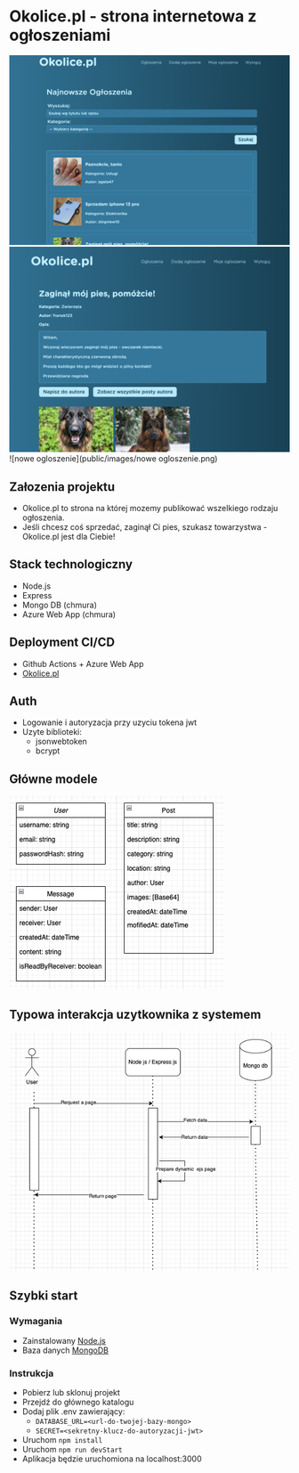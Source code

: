 # Okolice.pl - strona internetowa z ogłoszeniami

![strona glowna](public/images/strona-glowna.png)
![strona ogloszenia](public/images/strona-ogloszenia.png)
![nowe ogloszenie](public/images/nowe ogloszenie.png)


## Załozenia projektu

* Okolice.pl to strona na której mozemy publikować wszelkiego rodzaju ogłoszenia. 
* Jeśli chcesz coś sprzedać, zaginął Ci pies, szukasz towarzystwa - Okolice.pl jest dla Ciebie!

## Stack technologiczny

* Node.js
* Express
* Mongo DB (chmura)
* Azure Web App (chmura)

## Deployment CI/CD

* Github Actions + Azure Web App
* [Okolice.pl](https://okolicepl.azurewebsites.net/)

## Auth
* Logowanie i autoryzacja przy uzyciu tokena jwt
* Uzyte biblioteki:
    * jsonwebtoken
    * bcrypt

## Główne modele
![diagram klas](public/images/diagram-klas.png)

## Typowa interakcja uzytkownika z systemem
![diagram interakcji](public/images/diagram-typowej-interakcji.png)

## Szybki start

### Wymagania
* Zainstalowany [Node.js](https://nodejs.org/en)
* Baza danych [MongoDB](https://www.mongodb.com/products/self-managed/community-edition)

### Instrukcja
* Pobierz lub sklonuj projekt
* Przejdź do głównego katalogu
* Dodaj plik .env zawierający:
    * `DATABASE_URL=<url-do-twojej-bazy-mongo>`
    * `SECRET=<sekretny-klucz-do-autoryzacji-jwt>`
* Uruchom `npm install`
* Uruchom `npm run devStart`
* Aplikacja będzie uruchomiona na localhost:3000